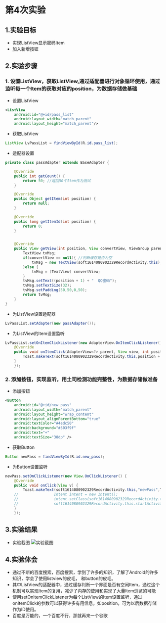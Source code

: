 # 第4次实验
 
## 1.实验目标
* 实现ListView显示密码Item
* 加入新增按钮
 
## 2.实验步骤
### 1. 设置ListView，获取ListView,通过适配器进行对象循环使用，通过监听每一个Item的获取对应的position，为数据存储做基础

* 设置ListView
``` xml
<ListView
	android:id="@+id/pass_list"
	android:layout_width="match_parent"
	android:layout_height="match_parent"/>
```

* 获取ListView
``` java
ListView LvPassList = findViewById(R.id.pass_list);
```

* 适配器设置
``` java
private class passAdapter extends BaseAdapter {

    @Override
    public int getCount() {
        return 50; //返回50个Item作为测试
    }

    @Override
    public Object getItem(int position) {
        return null;
    }

    @Override
    public long getItemId(int position) {
        return 0;
    }


    @Override
    public View getView(int position, View convertView, ViewGroup parent) {
        TextView tvMsg;
        if(convertView == null){ //判断缓存是否为空
            tvMsg = new TextView(soft1614080902329RecordActivity.this);
        }else {
            tvMsg = (TextView) convertView;
        }
        tvMsg.setText((position + 1) + "  QQ密码");
        tvMsg.setTextSize(32);
        tvMsg.setPadding(50,50,0,50);
        return tvMsg;
    }
}
```

* 为ListView设置适配器
``` java
LvPassList.setAdapter(new passAdapter());
```


* 为ListView的Item设置监听
``` java
LvPassList.setOnItemClickListener(new AdapterView.OnItemClickListener() {
	@Override
	public void onItemClick(AdapterView<?> parent, View view, int position, long id) {
	    Toast.makeText(soft1614080902329RecordActivity.this,position + "ok",Toast.LENGTH_SHORT).show();
	}
	});
```


### 2. 添加按钮，实现监听，用土司检测功能完整性，为数据存储做准备

* 添加按钮
``` xml
<Button
    android:id="@+id/new_pass"
    android:layout_width="match_parent"
    android:layout_height="wrap_content"
    android:layout_alignParentBottom="true"
    android:textColor="#4edc50"
    android:background="#303f9f"
    android:text="+"
    android:textSize="38dp" />
```

* 获取Button
``` java
Button newPass = findViewById(R.id.new_pass);
```

* 为Button设置监听
``` java
newPass.setOnClickListener(new View.OnClickListener() {
	@Override
	public void onClick(View v) {
	    Toast.makeText(soft1614080902329RecordActivity.this,"newPass",Toast.LENGTH_SHORT).show();
	//                Intent intent = new Intent();
	//                intent.setClass(soft1614080902329RecordActivity.this, soft1614080902329RecordActivity.class);
	//                soft1614080902329RecordActivity.this.startActivity(intent);
	}
	});
```

 
## 3.实验结果
* 实验截图
![实验截图](https://github.com/OrangeHap/android-labs-2018/blob/master/soft1614080902329/lab4.png)

## 4.实验体会 
* 通过不断的百度搜索，百度搜索，学到了许多的知识，了解了Android的许多知识，学会了使用listview的皮毛，
和button的皮毛。
* 其中ListView的适配器中，通过缓存判断一个界面是否有空闲Item，通过这个机制可以实现Item的复用，减少了内存的使用和实现了大量Item浏览的可能
* 使用setOnItemClickListener为每个ListView的Item设置监听，通过onItemClick的参数可以获得许多有用信息，如position，可为以后数据存储作为ID使用。
* 百度是万能的，一个百度不行，那就再来一个谷歌
